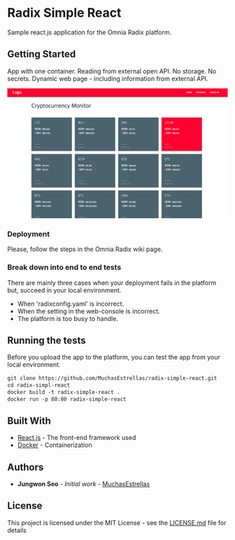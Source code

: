 # Radix Simple React

Sample react.js application for the Omnia Radix platform.

## Getting Started

App with one container. Reading from external open API. No storage. No secrets. Dynamic web page - including information from external API.

![Screen Shopt](images/screenshot.png?raw=true "Screen Shot")
### Deployment

Please, follow the steps in the Omnia Radix wiki page.



### Break down into end to end tests

There are mainly three cases when your deployment fails in the platform but, succeed in your local environment.
  * When 'radixconfig.yaml' is incorrect.
  * When the setting in the web-console is incorrect.
  * The platform is too busy to handle.


## Running the tests

Before you upload the app to the platform, you can test the app from your local environment.

```
git clone https://github.com/MuchasEstrellas/radix-simple-react.git
cd radix-simpl-react
docker build -t radix-simple-react .
docker run -p 80:80 radix-simple-react
```

## Built With

* [React.js](https://reactjs.org/) - The front-end framework used
* [Docker](https://www.docker.com/) -  Containerization



## Authors

* **Jungwon Seo** - *Initial work* - [MuchasEstrellas](https://github.com/MuchasEstrellas)


## License

This project is licensed under the MIT License - see the [LICENSE.md](LICENSE.md) file for details
